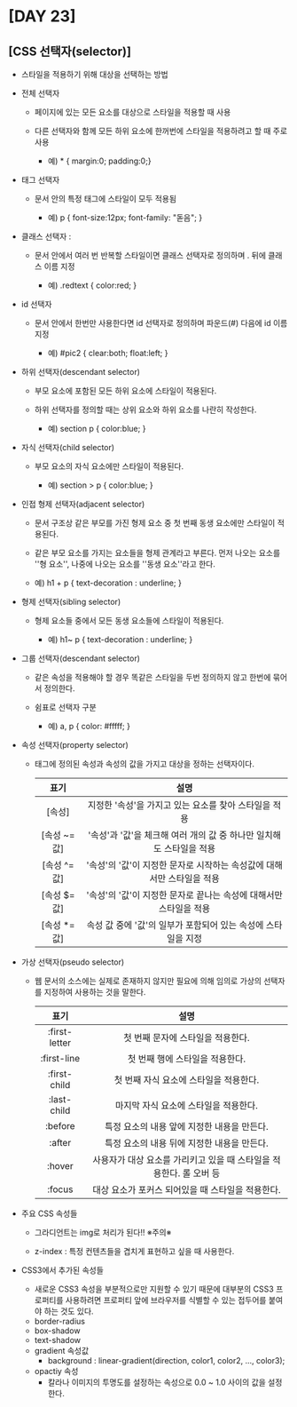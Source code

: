 # [DAY 23]



## [CSS 선택자(selector)]

- 스타일을 적용하기 위해 대상을 선택하는 방법

  

- 전체 선택자

  - 페이지에 있는 모든 요소를 대상으로 스타일을 적용할 때 사용

  - 다른 선택자와 함께 모든 하위 요소에 한꺼번에 스타일을 적용하려고 할 때 주로 사용

    - 예) * { margin:0; padding:0;}

      

- 태그 선택자

  - 문서 안의 특정 태그에 스타일이 모두 적용됨

    - 예) p { font-size:12px; font-family: "돋음"; }

      

- 클래스 선택자 :

  - 문서 안에서 여러 번 반복할 스타일이면 클래스 선택자로 정의하며 . 뒤에 클래스 이름 지정

    - 예) .redtext { color:red; }

      

- id 선택자

  - 문서 안에서 한번만 사용한다면 id 선택자로 정의하며 파운드(#) 다음에 id 이름 지정

    - 예) #pic2 { clear:both; float:left; }

      

- 하위 선택자(descendant selector)

  - 부모 요소에 포함된 모든 하위 요소에 스타일이 적용된다.

  - 하위 선택자를 정의할 때는 상위 요소와 하위 요소를 나란히 작성한다.

    - 예) section p { color:blue; }

      

- 자식 선택자(child selector)

  - 부모 요소의 자식 요소에만 스타일이 적용된다.

    - 예) section > p { color:blue; }

      

- 인접 형제 선택자(adjacent selector)

  - 문서 구조상 같은 부모를 가진 형제 요소 중 첫 번째 동생 요소에만 스타일이 적용된다.

  - 같은 부모 요소를 가지는 요소들을 형제 관계라고 부른다. 먼저 나오는 요소를 ''형 요소'', 나중에 나오는 요소를 ''동생 요소''라고 한다.

  - 예) h1 + p { text-decoration : underline; }

- 형제 선택자(sibling selector)

  - 형제 요소들 중에서 모든 동생 요소들에 스타일이 적용된다.

    - 예) h1~ p { text-decoration : underline; }

      

- 그룹 선택자(descendant selector)

  - 같은 속성을 적용해야 할 경우 똑같은 스타일을 두번 정의하지 않고 한번에 묶어서 정의한다.

  - 쉼표로 선택자 구분

    - 예) a, p { color: #fffff; }

      

- 속성 선택자(property selector)

  - 태그에 정의된 속성과 속성의 값을 가지고 대상을 정하는 선택자이다.

    |     표기     |                             설명                             |
    | :----------: | :----------------------------------------------------------: |
    |    [속성]    |    지정한 '속성'을 가지고 있는 요소를 찾아 스타일을 적용     |
    | [속성 ~= 값] | '속성'과 '값'을 체크해 여러 개의 값 중 하나만 일치해도 스타일을 적용 |
    | [속성 ^= 값] | '속성'의 '값'이 지정한 문자로 시작하는 속성값에 대해서만 스타일을 적용 |
    | [속성 $= 값] | '속성'의 '값'이 지정한 문자로 끝나는 속성에 대해서만 스타일을 적용 |
    | [속성 *= 값] | 속성 값 중에 '값'의 일부가 포함되어 있는 속성에 스타일을 지정 |

    

- 가상 선택자(pseudo selector)

  - 웹 문서의 소스에는 실제로 존재하지 않지만 필요에 의해 임의로 가상의 선택자를 지정하여 사용하는 것을 말한다.

    |     표기      |                             설명                             |
    | :-----------: | :----------------------------------------------------------: |
    | :first-letter |              첫 번째 문자에 스타일을 적용한다.               |
    |  :first-line  |               첫 번째 행에 스타일을 적용한다.                |
    | :first-child  |            첫 번째 자식 요소에 스타일을 적용한다.            |
    |  :last-child  |            마지막 자식 요소에 스타일을 적용한다.             |
    |    :before    |         특정 요소의 내용 앞에 지정한 내용을 만든다.          |
    |    :after     |         특정 요소의 내용 뒤에 지정한 내용을 만든다.          |
    |    :hover     | 사용자가 대상 요소를 가리키고 있을 때 스타일을 적용한다. 롤 오버 등 |
    |    :focus     |      대상 요소가 포커스 되어있을 때 스타일을 적용한다.       |

    

- 주요 CSS 속성들

  - 그라디언트는 img로 처리가 된다!!  ※주의※

  - z-index : 특정 컨텐츠들을 겹치게 표현하고 싶을 때 사용한다.

    

- CSS3에서 추가된 속성들

  - 새로운 CSS3 속성을 부분적으로만 지원할 수 있기 때문에 대부분의 CSS3 프로퍼티를 사용하려면 프로퍼티 앞에 브라우저를 식별할 수 있는 접두어를 붙여야 하는 것도 있다.
  - border-radius
  - box-shadow
  - text-shadow
  - gradient 속성값
    - background : linear-gradient(direction, color1, color2, ..., color3);
  - opactiy 속성
    - 칼라나 이미지의 투명도를 설정하는 속성으로 0.0 ~ 1.0 사이의 값을 설정한다.